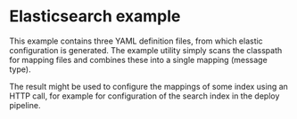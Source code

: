 # Elasticsearch example
This example contains three YAML definition files, from which elastic configuration is generated. The example utility simply scans the classpath for mapping files and combines these into a single mapping (message type).

The result might be used to configure the mappings of some index using an HTTP call, for example for configuration of the search index in the deploy pipeline.